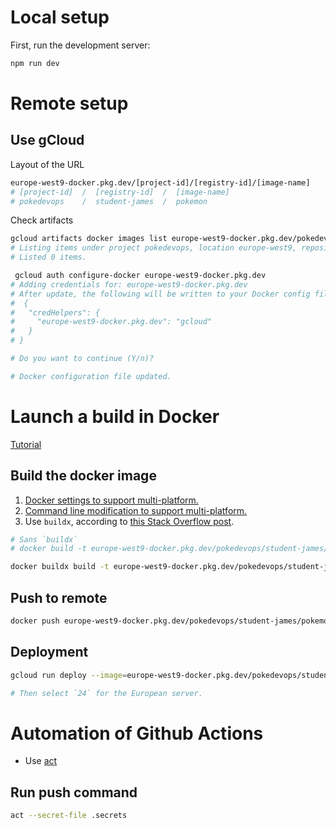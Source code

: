 # Local setup

First, run the development server:

```bash
npm run dev
```

# Remote setup

## Use gCloud

Layout of the URL

```bash
europe-west9-docker.pkg.dev/[project-id]/[registry-id]/[image-name]
# [project-id]  /  [registry-id]  /  [image-name]
# pokedevops    /  student-james  /  pokemon
```

Check artifacts

```bash
gcloud artifacts docker images list europe-west9-docker.pkg.dev/pokedevops/student-james
# Listing items under project pokedevops, location europe-west9, repository student-james.
# Listed 0 items.
```

```bash
 gcloud auth configure-docker europe-west9-docker.pkg.dev
# Adding credentials for: europe-west9-docker.pkg.dev
# After update, the following will be written to your Docker config file located at [/Users/jamesmitofsky/.docker/config.json]:
#  {
#   "credHelpers": {
#     "europe-west9-docker.pkg.dev": "gcloud"
#   }
# }

# Do you want to continue (Y/n)?

# Docker configuration file updated.
```

# Launch a build in Docker

[Tutorial](https://dev.to/francescoxx/wtfnextjs-app-deployed-with-docker-4h3m)

## Build the docker image

1. [Docker settings to support multi-platform.](https://docs.docker.com/storage/containerd/)
2. [Command line modification to support multi-platform.](https://docs.docker.com/build/building/multi-platform/)
3. Use `buildx`, according to [this Stack Overflow post](https://stackoverflow.com/a/66921165/5395435).

```bash
# Sans `buildx`
# docker build -t europe-west9-docker.pkg.dev/pokedevops/student-james/pokemon --platform linux/amd64,linux/arm64 .

docker buildx build -t europe-west9-docker.pkg.dev/pokedevops/student-james/pokemon --platform linux/amd64,linux/arm64 .
```

## Push to remote

```bash
docker push europe-west9-docker.pkg.dev/pokedevops/student-james/pokemon
```

## Deployment

```bash
gcloud run deploy --image=europe-west9-docker.pkg.dev/pokedevops/student-james/pokemon service-student-james-dev --project=pokedevops

# Then select `24` for the European server.
```

# Automation of Github Actions

- Use [act](https://nektosact.com/introduction.html)

## Run push command

```bash
act --secret-file .secrets
```
